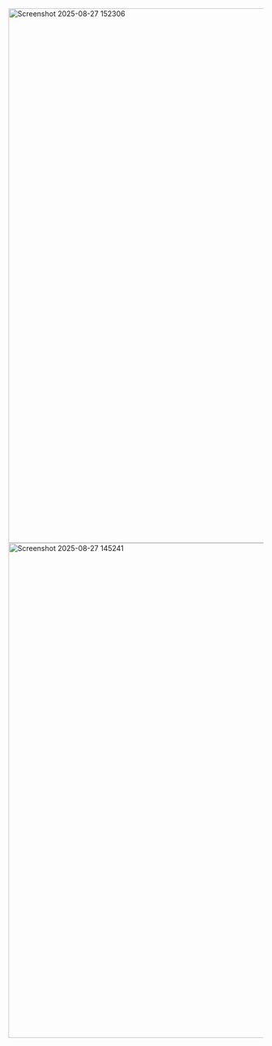 <img width="1490" height="1054" alt="Screenshot 2025-08-27 152306" src="https://github.com/user-attachments/assets/c12f6ef6-5dde-45aa-b4d6-4e3537a681b2" />
<img width="1749" height="976" alt="Screenshot 2025-08-27 145241" src="https://github.com/user-attachments/assets/aaedf039-3fc1-46cd-af6a-7ed5eaca4c46" />
